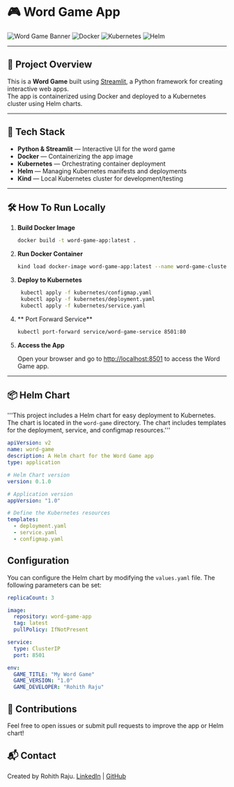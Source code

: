 # 🎮 Word Game App

![Word Game Banner](https://img.shields.io/badge/Word_Game-Streamlit-blue?style=for-the-badge&logo=streamlit)
![Docker](https://img.shields.io/badge/Docker-Container-blue?style=for-the-badge&logo=docker)
![Kubernetes](https://img.shields.io/badge/Kubernetes-Cluster-blue?style=for-the-badge&logo=kubernetes)
![Helm](https://img.shields.io/badge/Helm-Package_manager-blue?style=for-the-badge&logo=helm)

---

## 🚀 Project Overview

This is a **Word Game** built using [Streamlit](https://streamlit.io/), a Python framework for creating interactive web apps.  
The app is containerized using Docker and deployed to a Kubernetes cluster using Helm charts.

---

## 🧰 Tech Stack

- **Python & Streamlit** — Interactive UI for the word game  
- **Docker** — Containerizing the app image  
- **Kubernetes** — Orchestrating container deployment  
- **Helm** — Managing Kubernetes manifests and deployments  
- **Kind** — Local Kubernetes cluster for development/testing  

---

## 🛠️ How To Run Locally

1. **Build Docker Image**

   ```bash
   docker build -t word-game-app:latest .
    ```
2. **Run Docker Container**

   ```bash
   kind load docker-image word-game-app:latest --name word-game-cluster
   ```
3. **Deploy to Kubernetes**

   ```bash
    kubectl apply -f kubernetes/configmap.yaml
    kubectl apply -f kubernetes/deployment.yaml
    kubectl apply -f kubernetes/service.yaml
    ```

4. ** Port Forward Service**

   ```bash
   kubectl port-forward service/word-game-service 8501:80
   ```

4. **Access the App**

   Open your browser and go to [http://localhost:8501](http://localhost:8501) to access the Word Game app.

---

## 📦 Helm Chart

'''This project includes a Helm chart for easy deployment to Kubernetes. The chart is located in the `word-game` directory.
The chart includes templates for the deployment, service, and configmap resources.'''

```yaml
apiVersion: v2
name: word-game
description: A Helm chart for the Word Game app
type: application

# Helm Chart version
version: 0.1.0

# Application version
appVersion: "1.0"

# Define the Kubernetes resources
templates:
  - deployment.yaml
  - service.yaml
  - configmap.yaml
```

## Configuration
You can configure the Helm chart by modifying the `values.yaml` file. The following parameters can be set:

```yaml
replicaCount: 3

image:
  repository: word-game-app
  tag: latest
  pullPolicy: IfNotPresent

service:
  type: ClusterIP
  port: 8501

env:
  GAME_TITLE: "My Word Game"
  GAME_VERSION: "1.0"
  GAME_DEVELOPER: "Rohith Raju"
```

## 🤝 Contributions

Feel free to open issues or submit pull requests to improve the app or Helm chart!

## 📬 Contact
Created by Rohith Raju.
[LinkedIn](https://www.linkedin.com/in/rohith-raju-6a600481) | [GitHub](https://github.com/DexRoku)